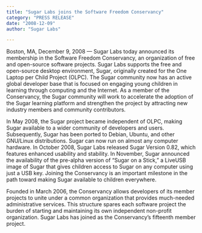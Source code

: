 ```yaml
---
title: "Sugar Labs joins the Software Freedom Conservancy"
category: "PRESS RELEASE"
date: "2008-12-09"
author: "Sugar Labs"

---
```

<!-- markdownlint-disable -->

Boston, MA, December 9, 2008 — Sugar Labs today announced its membership in the Software Freedom Conservancy, an organization of free and open-source software projects. Sugar Labs supports the free and open-source desktop environment, Sugar, originally created for the One Laptop per Child Project (OLPC). The Sugar community now has an active global developer base that is focused on engaging young children in learning through computing and the Internet. As a member of the Conservancy, the Sugar community will work to accelerate the adoption of the Sugar learning platform and strengthen the project by attracting new industry members and community contributors.

In May 2008, the Sugar project became independent of OLPC, making Sugar available to a wider community of developers and users. Subsequently, Sugar has been ported to Debian, Ubuntu, and other GNU/Linux distributions. Sugar can now run on almost any computer hardware. In October 2008, Sugar Labs released Sugar Version 0.82, which features enhanced usability and stability. In November, Sugar announced the availability of the pre-alpha version of “Sugar on a Stick,” a LiveUSB image of Sugar that gives children access to Sugar on any computer using just a USB key. Joining the Conservancy is an important milestone in the path toward making Sugar available to children everywhere.

Founded in March 2006, the Conservancy allows developers of its member projects to unite under a common organization that provides much-needed administrative services. This structure spares each software project the burden of starting and maintaining its own independent non-profit organization. Sugar Labs has joined as the Conservancy’s fifteenth member project.
